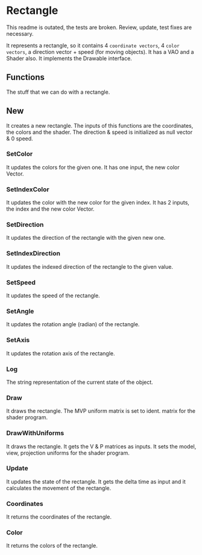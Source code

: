 # Rectangle

This readme is outated, the tests are broken. Review, update, test fixes are necessary.


It represents a rectangle, so it contains 4 `coordinate vectors`, 4 `color vectors`, a direction vector + speed (for moving objects).
It has a VAO and a Shader also. It implements the Drawable interface.

## Functions

The stuff that we can do with a rectangle.

## New

It creates a new rectangle. The inputs of this functions are the coordinates, the colors and the shader. The direction & speed is initialized as null vector & 0 speed.

### SetColor

It updates the colors for the given one. It has one input, the new color Vector.

### SetIndexColor

It updates the color with the new color for the given index. It has 2 inputs, the index and the new color Vector.

### SetDirection

It updates the direction of the rectangle with the given new one.

### SetIndexDirection

It updates the indexed direction of the rectangle to the given value.

### SetSpeed

It updates the speed of the rectangle.

### SetAngle

It updates the rotation angle (radian) of the rectangle.

### SetAxis

It updates the rotation axis of the rectangle.

### Log

The string representation of the current state of the object.

### Draw

It draws the rectangle. The MVP uniform matrix is set to ident. matrix for the shader program.

### DrawWithUniforms

It draws the rectangle. It gets the V & P matrices as inputs. It sets the model, view, projection uniforms for the shader program.

### Update

It updates the state of the rectangle. It gets the delta time as input and it calculates the movement of the rectangle.

### Coordinates

It returns the coordinates of the rectangle.

### Color

It returns the colors of the rectangle.
